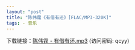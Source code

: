 ```yaml
---
layout: "post"
title: "陈伟霆《有借有还》[FLAC/MP3-320K]"
tags: - 音乐
---
```

下载链接：<a href="https://url89.ctfile.com/f/49227189-962707596-8ecb9c?p=qcyy" target="_blank">陈伟霆 - 有借有还.mp3</a> (访问密码: qcyy)<br/>

